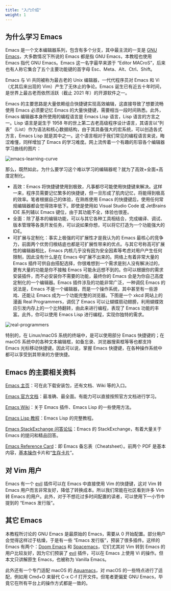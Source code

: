 ```yaml
---
title: "入门介绍"
weight: 1
---
```


## 为什么学习 Emacs

Emacs 是一个文本编辑器系列，包含有多个分支，其中最主流的一支是 [GNU Emacs](https://link.zhihu.com/?target=https%3A//www.gnu.org/software/emacs/)，大多数情况下所说的 Emacs 都是指 GNU Emacs，本教程也使用 Emacs 指代 GNU Emacs。Emacs 这一名字最早来源于 “Editor MACroS”，后来也有人称它集合了五个主要功能键的首字母 Esc、Meta、Alt、Ctrl、Shift。

Emacs 与 Vi 共同被称为最古老的 Unix 编辑器，一代代程序员对 Emacs 和 Vi （尤其后来出现的 Vim）产生了无休止的争论。Emacs 诞生已有近五十年时间，是世界上最古老而依然活跃（截止 2021 年）的开源软件之一。

Emacs 的主要思路是大量依赖组合快捷键实现高效编辑，这直接导致了想要流畅使用 Emacs 必须要记忆 Emacs 的大量快捷键，需要相当一段时间熟悉。此外，Emacs 编辑器本身所使用的编程语言是 Emacs Lisp 语言，Lisp 语言的方言之一。Lisp 语言是诞生于 1958 年的世上第二古老高级程序设计语言，其语言以“列表”（List）作为语法和核心数据结构，由于其具备强大的宏系统，可以创造各式方言，Emacs Lisp 就是其中之一。这个语言相对于我们常见的编程语言来说，晦涩难懂，同样增加了 Emacs 的学习难度。网上流传着一个有趣的形容各个编辑器学习曲线的图片：

![emacs-learning-curve](../../images/emacs-book/intro/learningCurve.jpg)

那么，既然如此，为什么要学习这个难以学习的编辑器呢？就为了高效+全面+高度定制化。

- 高效：Emacs 将快捷键使用到极致，凡事都尽可能使用快捷键来解决。这样一来，程序员需要记忆繁多的快捷键，但一旦形成了肌肉记忆，将能得到极高的效率。笔者根据自己的体验，在熟练使用 Emacs 的快捷键后，使用任何常规编辑器都会觉得效率低下。即使是使用如 Visual Studio Code 或 JetBrains IDE 系列辅以 Emacs 键位，由于其功能不全，体验也很差。
- 全面：除了基本的编辑功能，可以与其它各种工具相结合，完成编译、调试、版本管理等各类开发任务，可以说如果你想，可以将它打造为一个功能强大的 IDE。
- 可扩展与定制化：事实上极强的可扩展性才是我认为的 Emacs 最核心的竞争力，前面两个优势归根结底也都是可扩展性带来的优点。与其它号称高可扩展性的编辑器相比，Emacs 内核几乎没有因为安全因素等考虑对用户产生任何限制，因此没有什么是在 Emacs 中扩展不出来的。网络上有着非常大量的 Emacs 插件可供自由搭配选择，你很难想到一个需求是别人没有解决过的，更有大量的功能是你不接触 Emacs 可能永远想不到的。你可以根据你的需求安装插件，而不必安装你不需要的功能，最终你的 Emacs 会是为你自己高度定制化的一个编辑器。Emacs 插件涉及的功能非常广泛，一种调侃 Emacs 的说法是，Emacs 不是一个编辑器，而是一个操作系统，其中甚至有一些游戏、还能让 Emacs 成为一个功能完整的浏览器。下图是一个 xkcd 网站上的漫画 Real Programmers，调侃了 Emacs 可以让蝴蝶扇动翅膀，利用蝴蝶效应引发内存上的一个比特翻转，由此来进行编程，表现了 Emacs 功能的丰富。此外，你可以使用 Emacs Lisp 进行编程，实现你独特的需求。

![real-programmers](../../images/emacs-book/intro/realProgrammers.png)

特别的，在 Linux/macOS 系统的终端中，是可以使用部分 Emacs 快捷键的；在 macOS 系统中的各种文本编辑框，如备忘录、浏览器搜索框等等也都支持 Emacs 光标移动快捷键。因此可以说，掌握 Emacs 快捷键，在各种操作系统中都可以享受到其带来的方便快捷。

## Emacs 的主要相关资料

[Emacs 主页](https://link.zhihu.com/?target=https%3A//www.gnu.org/software/emacs/)：可在此下载安装包，还有文档、Wiki 等的入口。

[Emacs 官方文档](https://link.zhihu.com/?target=https%3A//www.gnu.org/software/emacs/manual/html_node/emacs/index.html)：最准确、最全面。有能力可以直接按照官方文档进行学习。

[Emacs Wiki](https://link.zhihu.com/?target=https%3A//www.emacswiki.org/)：关于 Emacs 插件、Emacs Lisp 的一些使用方法。

[Emacs Lisp 教程](https://link.zhihu.com/?target=https%3A//www.gnu.org/software/emacs/manual/html_node/eintr/)：Emacs Lisp 的完整教程。

[Emacs StackExchange 问答论坛](https://link.zhihu.com/?target=https%3A//emacs.stackexchange.com/)：Emacs 的 StackExchange，有着大量关于 Emacs 的提问和精品回答。

[Emacs Reference Card](https://link.zhihu.com/?target=https%3A//www.gnu.org/software/emacs/refcards/index.html)：即 Emacs 备忘表（Cheatsheet）。前两个 PDF 是基本内容，[基本操作](https://link.zhihu.com/?target=https%3A//www.gnu.org/software/emacs/refcards/pdf/refcard.pdf)卡片和“[生存卡片](https://link.zhihu.com/?target=https%3A//www.gnu.org/software/emacs/refcards/pdf/survival.pdf)”。

## 对 Vim 用户

Emacs 有一个 [evil](https://link.zhihu.com/?target=https%3A//github.com/emacs-evil/evil) 插件可以在 Emacs 中直接使用 Vim 的快捷键，这对 Vim 转 Emacs 用户而言非常友好，降低了转换成本。所以我们常能在社区看到许多 Vim 转 Emacs 的用户。此外，对于不想花过多时间配置的读者，可以使用下一小节中提到的 “Emacs 发行版”。

## 其它 Emacs

本教程所讨论的 GNU Emacs 是最原始的 Emacs，需要从 0 开始配置。部分用户会觉得这样过于枯燥，于是有一些 “Emacs 发行版”，预装了很多插件。这样的 Emacs 有两个：[Doom Emacs](https://link.zhihu.com/?target=https%3A//github.com/hlissner/doom-emacs) 和 [Spacemacs](https://link.zhihu.com/?target=https%3A//www.spacemacs.org/)，它们尤其对 Vim 转到 Emacs 的用户比较友好，因为它们预装了 [evil](https://link.zhihu.com/?target=https%3A//github.com/emacs-evil/evil) 插件，可以在 Emacs 上使用 Vi 的操作。但本文只讲解原生 Emacs，也被称为 Vanilla Emacs。

此外还有一个专门适配 macOS 的 [Aquamacs](https://link.zhihu.com/?target=https%3A//aquamacs.org/)，对 macOS 的一些特点进行了适配，例如用 Cmd+O 来替代 C-x C-f 打开文件。但笔者更偏爱 GNU Emacs，毕竟它在所有平台上的操作方式都是一致的。

